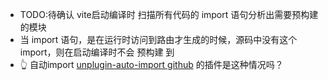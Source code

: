 
  - TODO:待确认 vite启动编译时 扫描所有代码的 import 语句分析出需要预构建的模块
  - 当 import 语句，是在运行时访问到路由才生成的时候，源码中没有这个 import，则在启动编译时不会 预构建 到
  - 👆 自动import [unplugin-auto-import github](https://github.com/antfu/unplugin-auto-import) 的插件是这种情况吗？ 